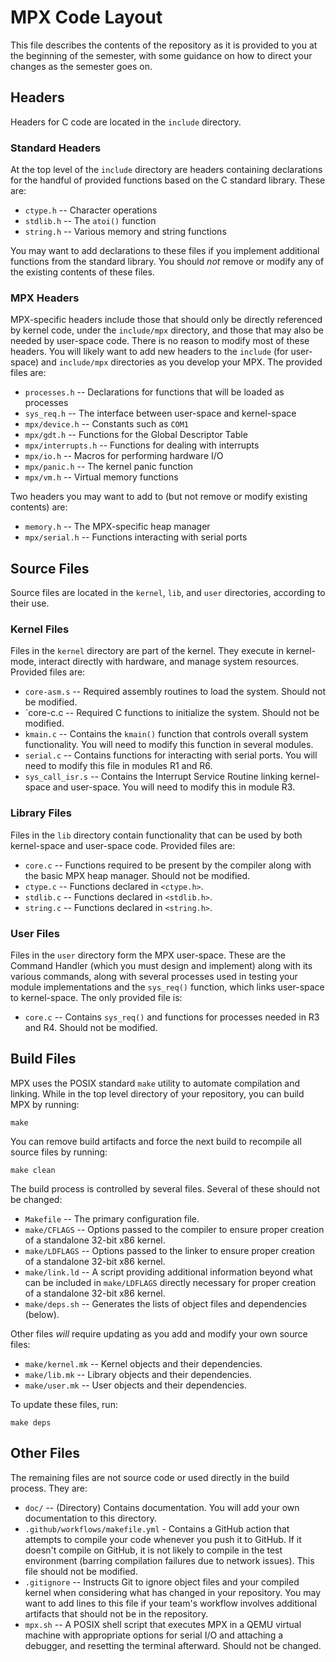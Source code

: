 # MPX Code Layout

This file describes the contents of the repository as it is provided to you at
the beginning of the semester, with some guidance on how to direct your changes
as the semester goes on.

## Headers

Headers for C code are located in the `include` directory.

### Standard Headers

At the top level of the `include` directory are headers containing declarations
for the handful of provided functions based on the C standard library. These
are:

- `ctype.h` -- Character operations
- `stdlib.h` -- The `atoi()` function
- `string.h` -- Various memory and string functions

You may want to add declarations to these files if you implement additional
functions from the standard library. You should *not* remove or modify any
of the existing contents of these files.

### MPX Headers

MPX-specific headers include those that should only be directly referenced by
kernel code, under the `include/mpx` directory, and those that may also be
needed by user-space code. There is no reason to modify most of these headers.
You will likely want to add new headers to the `include` (for user-space) and
`include/mpx` directories as you develop your MPX. The provided files are:

- `processes.h` -- Declarations for functions that will be loaded as processes
- `sys_req.h` -- The interface between user-space and kernel-space
- `mpx/device.h` -- Constants such as `COM1`
- `mpx/gdt.h` -- Functions for the Global Descriptor Table
- `mpx/interrupts.h` -- Functions for dealing with interrupts
- `mpx/io.h` -- Macros for performing hardware I/O
- `mpx/panic.h` -- The kernel panic function
- `mpx/vm.h` -- Virtual memory functions

Two headers you may want to add to (but not remove or modify existing contents)
are:

- `memory.h` -- The MPX-specific heap manager
- `mpx/serial.h` -- Functions interacting with serial ports

## Source Files

Source files are located in the `kernel`, `lib`, and `user` directories,
according to their use.

### Kernel Files

Files in the `kernel` directory are part of the kernel. They execute in
kernel-mode, interact directly with hardware, and manage system resources.
Provided files are:

- `core-asm.s` -- Required assembly routines to load the system. Should not be
modified.
- `core-c.c -- Required C functions to initialize the system. Should not be
modified.
- `kmain.c` -- Contains the `kmain()` function that controls overall system
functionality. You will need to modify this function in several modules.
- `serial.c` -- Contains functions for interacting with serial ports. You will
need to modify this file in modules R1 and R6.
- `sys_call_isr.s` -- Contains the Interrupt Service Routine linking
kernel-space and user-space. You will need to modify this in module R3.

### Library Files

Files in the `lib` directory contain functionality that can be used by both
kernel-space and user-space code. Provided files are:

- `core.c` -- Functions required to be present by the compiler along with the
basic MPX heap manager. Should not be modified.
- `ctype.c` -- Functions declared in `<ctype.h>`.
- `stdlib.c` -- Functions declared in `<stdlib.h>`.
- `string.c` -- Functions declared in `<string.h>`.

### User Files

Files in the `user` directory form the MPX user-space. These are the Command
Handler (which you must design and implement) along with its various commands,
along with several processes used in testing your module implementations
and the `sys_req()` function, which links user-space to kernel-space. The
only provided file is:

- `core.c` -- Contains `sys_req()` and functions for processes needed in R3 and
R4. Should not be modified.

## Build Files

MPX uses the POSIX standard `make` utility to automate compilation and linking.
While in the top level directory of your repository, you can build MPX by
running:

    make

You can remove build artifacts and force the next build to recompile all source
files by running:

    make clean

The build process is controlled by several files. Several of these should not be changed:

- `Makefile` -- The primary configuration file.
- `make/CFLAGS` -- Options passed to the compiler to ensure proper creation of
a standalone 32-bit x86 kernel.
- `make/LDFLAGS` -- Options passed to the linker to ensure proper creation of
a standalone 32-bit x86 kernel.
- `make/link.ld` -- A script providing additional information beyond what can
be included in `make/LDFLAGS` directly necessary for proper creation of a
standalone 32-bit x86 kernel.
- `make/deps.sh` -- Generates the lists of object files and dependencies (below).

Other files *will* require updating as you add and modify your own source files:

- `make/kernel.mk` -- Kernel objects and their dependencies.
- `make/lib.mk` -- Library objects and their dependencies.
- `make/user.mk` -- User objects and their dependencies.

To update these files, run:

    make deps

## Other Files

The remaining files are not source code or used directly in the build process.
They are:

- `doc/` -- (Directory) Contains documentation. You will add your own
documentation to this directory.
- `.github/workflows/makefile.yml` - Contains a GitHub action that attempts to
compile your code whenever you push it to GitHub. If it doesn't compile on
GitHub, it is not likely to compile in the test environment (barring
compilation failures due to network issues). This file should not be modified.
- `.gitignore` -- Instructs Git to ignore object files and your compiled
kernel when considering what has changed in your repository. You may want to
add lines to this file if your team's workflow involves additional artifacts
that should not be in the repository.
- `mpx.sh` -- A POSIX shell script that executes MPX in a QEMU virtual
machine with appropriate options for serial I/O and attaching a debugger,
and resetting the terminal afterward. Should not be changed.

